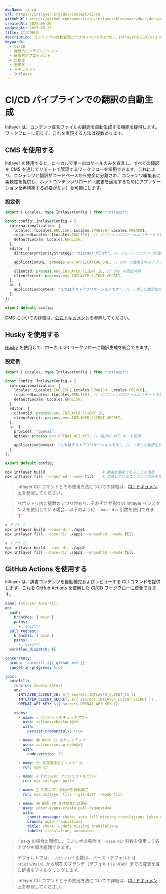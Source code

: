 ```yaml
---
docName: ci_cd
url: https://intlayer.org/doc/concept/ci-cd
githubUrl: https://github.com/aymericzip/intlayer/blob/main/docs/docs/en/CI_CD.md
createdAt: 2025-05-20
updatedAt: 2025-05-20
title: CI/CD統合
description: コンテンツの自動管理とデプロイメントのために、IntlayerをCI/CDパイプラインに統合する方法を学びましょう。
keywords:
  - CI/CD
  - 継続的インテグレーション
  - 継続的デプロイメント
  - 自動化
  - 国際化
  - ドキュメント
  - Intlayer
---
```


# CI/CD パイプラインでの翻訳の自動生成

Intlayer は、コンテンツ宣言ファイルの翻訳を自動生成する機能を提供します。ワークフローに応じて、これを実現する方法は複数あります。

## CMS を使用する

Intlayer を使用すると、ローカルで単一のロケールのみを宣言し、すべての翻訳を CMS を通じてリモートで管理するワークフローを採用できます。これにより、コンテンツと翻訳がコードベースから完全に分離され、コンテンツ編集者に柔軟性を提供し、ホットコンテンツリロード（変更を適用するためにアプリケーションを再構築する必要がない）を可能にします。

### 設定例

```ts fileName="intlayer.config.ts"
import { Locales, type IntlayerConfig } from "intlayer";

const config: IntlayerConfig = {
  internationalization: {
    locales: [Locales.ENGLISH, Locales.SPANISH, Locales.FRENCH],
    requiredLocales: [Locales.ENGLISH], // オプションのロケールはリモートで管理されます
    defaultLocale: Locales.ENGLISH,
  },
  editor: {
    dictionaryPriorityStrategy: "distant_first", // リモートコンテンツが優先されます

    applicationURL: process.env.APPLICATION_URL, // CMS で使用されるアプリケーション URL

    clientId: process.env.INTLAYER_CLIENT_ID, // CMS の認証情報
    clientSecret: process.env.INTLAYER_CLIENT_SECRET,
  },
  ai: {
    applicationContext: "これはテストアプリケーションです", // 一貫した翻訳生成を保証するためのコンテキスト
  },
};

export default config;
```

CMS についての詳細は、[公式ドキュメント](https://github.com/aymericzip/intlayer/blob/main/docs/docs/ja/intlayer_CMS.md)を参照してください。

## Husky を使用する

[Husky](https://typicode.github.io/husky/) を使用して、ローカル Git ワークフローに翻訳生成を統合できます。

### 設定例

```ts fileName="intlayer.config.ts"
import { Locales, type IntlayerConfig } from "intlayer";

const config: IntlayerConfig = {
  internationalization: {
    locales: [Locales.ENGLISH, Locales.SPANISH, Locales.FRENCH],
    requiredLocales: [Locales.ENGLISH], // オプションのロケールはリモートで処理されます
    defaultLocale: Locales.ENGLISH,
  },
  editor: {
    clientId: process.env.INTLAYER_CLIENT_ID,
    clientSecret: process.env.INTLAYER_CLIENT_SECRET,
  },
  ai: {
    provider: "openai",
    apiKey: process.env.OPENAI_API_KEY, // 独自の API キーを使用

    applicationContext: "これはテストアプリケーションです", // 一貫した翻訳生成を保証するためのコンテキスト
  },
};

export default config;
```

```bash fileName=".husky/pre-push"
npx intlayer build                          # 辞書が最新であることを確認
npx intlayer fill --unpushed --mode fill    # 欠落しているコンテンツのみを埋める（既存のものは更新しない）
```

> Intlayer CLI コマンドとその使用方法についての詳細は、[CLI ドキュメント](https://github.com/aymericzip/intlayer/blob/main/docs/docs/ja/intlayer_cli.md)を参照してください。

> リポジトリ内に複数のアプリがあり、それぞれが別々の Intlayer インスタンスを使用している場合、以下のように `--base-dir` 引数を使用できます：

```bash fileName=".husky/pre-push"
# アプリ 1
npx intlayer build --base-dir ./app1
npx intlayer fill --base-dir ./app1 --unpushed --mode fill

# アプリ 2
npx intlayer build --base-dir ./app2
npx intlayer fill --base-dir ./app2 --unpushed --mode fill
```

## GitHub Actions を使用する

Intlayer は、辞書コンテンツを自動補完およびレビューする CLI コマンドを提供します。これを GitHub Actions を使用した CI/CD ワークフローに統合できます。

```yaml fileName=".github/workflows/intlayer-translate.yml"
name: Intlayer Auto-Fill
on:
  push:
    branches: [ main ]
    paths:
      - 'src/**'
  pull_request:
    branches: [ main ]
    paths:
      - 'src/**'
  workflow_dispatch: {}

concurrency:
  group: 'autofill-${{ github.ref }}'
  cancel-in-progress: true

jobs:
  autofill:
    runs-on: ubuntu-latest
    env:
      INTLAYER_CLIENT_ID: ${{ secrets.INTLAYER_CLIENT_ID }}
      INTLAYER_CLIENT_SECRET: ${{ secrets.INTLAYER_CLIENT_SECRET }}
      OPENAI_API_KEY: ${{ secrets.OPENAI_API_KEY }}

    steps:
      - name: ⬇️ リポジトリをチェックアウト
        uses: actions/checkout@v3
        with:
          persist-credentials: true

      - name: 🟢 Node.js をセットアップ
        uses: actions/setup-node@v3
        with:
          node-version: 20

      - name: 📦 依存関係をインストール
        run: npm ci

      - name: ⚙️ Intlayer プロジェクトをビルド
        run: npx intlayer build

      - name: 🤖 欠落している翻訳を自動補完
        run: npx intlayer fill --git-diff --mode fill

      - name: 📤 翻訳 PR を作成または更新
        uses: peter-evans/create-pull-request@v4
        with:
          commit-message: chore: auto-fill missing translations [skip ci]
          branch: auto-translations
          title: chore: update missing translations
          labels: translation, automated
```

> Husky の場合と同様に、モノレポの場合は `--base-dir` 引数を使用して各アプリを順次処理できます。

> デフォルトでは、`--git-diff` 引数は、ベース（デフォルトは `origin/main`）から現在のブランチ（デフォルトは `HEAD`）までの変更を含む辞書をフィルタリングします。

> Intlayer CLI コマンドとその使用方法についての詳細は、[CLI ドキュメント](https://github.com/aymericzip/intlayer/blob/main/docs/docs/ja/intlayer_cli.md)を参照してください。
